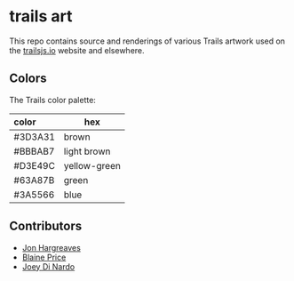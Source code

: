 # trails art

This repo contains source and renderings of various Trails artwork used on the [trailsjs.io](http://trailsjs.io) website and elsewhere.

## Colors

The Trails color palette:

| color | hex |
|:---|---|
| #3D3A31 | brown |
| #BBBAB7 |  light brown |
| #D3E49C | yellow-green |
| #63A87B | green |
| #3A5566 | blue |

## Contributors

- [Jon Hargreaves](https://github.com/jonhargreaves)
- [Blaine Price](https://github.com/wbprice)
- [Joey Di Nardo](https://github.com/yejodido)
